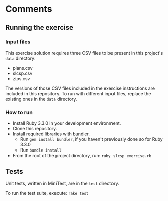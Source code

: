 # Comments

## Running the exercise

### Input files

This exercise solution requires three CSV files to be present in this project's `data` directory:

- plans.csv
- slcsp.csv
- zips.csv

The versions of those CSV files included in the exercise instructions are included in this repository. To run with different input files, replace the existing ones in the `data` directory.

### How to run

- Install Ruby 3.3.0 in your development environment.
- Clone this repository.
- Install required libraries with bundler.
  - Run `gem install bundler`, if you haven't previously done so for Ruby 3.3.0
  - Run `bundle install`
- From the root of the project directory, run: `ruby slcsp_exercise.rb`

## Tests

Unit tests, written in MiniTest, are in the `test` directory.

To run the test suite, execute: `rake test`
